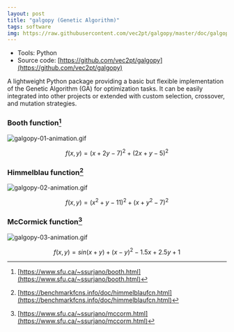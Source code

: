 ```yaml
---
layout: post
title: "galgopy (Genetic Algorithm)"
tags: software
img: https://raw.githubusercontent.com/vec2pt/galgopy/master/doc/galgopy-00.png
---
```


- Tools: Python
- Source code: [https://github.com/vec2pt/galgopy](https://github.com/vec2pt/galgopy)

A lightweight Python package providing a basic but flexible implementation of the Genetic Algorithm (GA) for optimization tasks.
It can be easily integrated into other projects or extended with custom selection, crossover, and mutation strategies.


### Booth function[^1]

![galgopy-01-animation.gif](https://raw.githubusercontent.com/vec2pt/galgopy/master/doc/galgopy-01-animation.gif)

$$f(x,y)=(x+2y-7)^2+(2x+y-5)^2$$


### Himmelblau function[^2]

![galgopy-02-animation.gif](https://raw.githubusercontent.com/vec2pt/galgopy/master/doc/galgopy-02-animation.gif)

$$f(x, y) = (x^{2} + y - 11)^{2} + (x + y^{2} - 7)^{2}$$

### McCormick function[^3]

![galgopy-03-animation.gif](https://raw.githubusercontent.com/vec2pt/galgopy/master/doc/galgopy-03-animation.gif)

$$f(x, y)=sin(x + y) + (x - y) ^2 - 1.5x + 2.5 y + 1$$


[^1]: [https://www.sfu.ca/~ssurjano/booth.html](https://www.sfu.ca/~ssurjano/booth.html)
[^2]: [https://benchmarkfcns.info/doc/himmelblaufcn.html](https://benchmarkfcns.info/doc/himmelblaufcn.html)
[^3]: [https://www.sfu.ca/~ssurjano/mccorm.html](https://www.sfu.ca/~ssurjano/mccorm.html)
